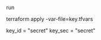 run

terraform apply -var-file=key.tfvars                       

key_id = "secret"
key_sec = "secret"


